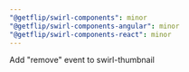 ```yaml
---
"@getflip/swirl-components": minor
"@getflip/swirl-components-angular": minor
"@getflip/swirl-components-react": minor
---
```


Add "remove" event to swirl-thumbnail
